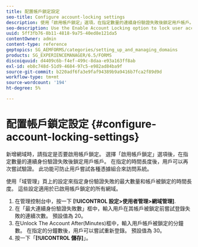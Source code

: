 ```yaml
---
title: 配置帳戶鎖定設定
seo-title: Configure account-locking settings
description: 使用「啟用帳戶鎖定」選項，在指定數量的連續身份驗證失敗後鎖定用戶帳戶。
seo-description: Use the Enable Account Locking option to lock user accounts after a specified number of consecutive authentication failures.
uuid: 5ff3fb76-8b11-4818-9a75-40ed8e121da5
contentOwner: admin
content-type: reference
geptopics: SG_AEMFORMS/categories/setting_up_and_managing_domains
products: SG_EXPERIENCEMANAGER/6.5/FORMS
discoiquuid: d4409c6b-f4ef-499c-8daa-e93a163ff8ab
exl-id: eb8c748d-51d9-4684-97c5-e982ad84ba9f
source-git-commit: b220adf6fa3e9faf94389b9a9416b7fca2f89d9d
workflow-type: tm+mt
source-wordcount: '194'
ht-degree: 5%

---
```


# 配置帳戶鎖定設定 {#configure-account-locking-settings}

新增網域時，請指定是否要啟用帳戶鎖定。 選擇「啟用帳戶鎖定」選項後，在指定數量的連續身份驗證失敗後鎖定用戶帳戶。 在指定的時間長度後，用戶可以再次嘗試驗證。 此功能可防止用戶嘗試各種憑據組合來訪問系統。

使用「域管理」頁上的設定來指定身份驗證失敗的最大數量和帳戶被鎖定的時間長度。 這些設定適用於已啟用帳戶鎖定的所有網域。

1. 在管理控制台中，按一下 **[!UICONTROL 設定>使用者管理>網域管理]**.
1. 在「最大連續身份驗證失敗數」框中，輸入用戶在其帳戶被鎖定前嘗試登錄失敗的連續次數。 預設值為 20。
1. 在Unlock The Account After(Minutes)框中，輸入用戶帳戶被鎖定的分鐘數。 在指定的分鐘數後，用戶可以嘗試重新登錄。 預設值為 30。
1. 按一下「**[!UICONTROL 儲存]**」。
